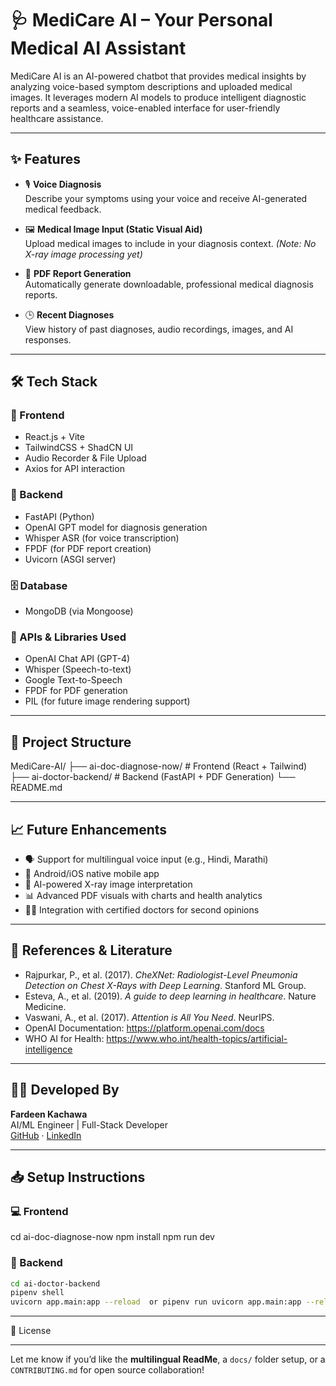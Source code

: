 # 🩺 MediCare AI – Your Personal Medical AI Assistant

MediCare AI is an AI-powered chatbot that provides medical insights by analyzing voice-based symptom descriptions and uploaded medical images. It leverages modern AI models to produce intelligent diagnostic reports and a seamless, voice-enabled interface for user-friendly healthcare assistance.

---

## ✨ Features

- 🎙️ **Voice Diagnosis**  
  Describe your symptoms using your voice and receive AI-generated medical feedback.

- 🖼️ **Medical Image Input (Static Visual Aid)**  
  Upload medical images to include in your diagnosis context. *(Note: No X-ray image processing yet)*

- 📝 **PDF Report Generation**  
  Automatically generate downloadable, professional medical diagnosis reports.

- 🕒 **Recent Diagnoses**  
  View history of past diagnoses, audio recordings, images, and AI responses.

---

## 🛠 Tech Stack

### 🚀 Frontend
- React.js + Vite
- TailwindCSS + ShadCN UI
- Audio Recorder & File Upload
- Axios for API interaction

### 🧠 Backend
- FastAPI (Python)
- OpenAI GPT model for diagnosis generation
- Whisper ASR (for voice transcription)
- FPDF (for PDF report creation)
- Uvicorn (ASGI server)

### 🗄️ Database
- MongoDB (via Mongoose)

### 🔌 APIs & Libraries Used
- OpenAI Chat API (GPT-4)
- Whisper (Speech-to-text)
- Google Text-to-Speech
- FPDF for PDF generation
- PIL (for future image rendering support)

---

## 📂 Project Structure

MediCare-AI/
├── ai-doc-diagnose-now/ # Frontend (React + Tailwind)
├── ai-doctor-backend/ # Backend (FastAPI + PDF Generation)
└── README.md

---

## 📈 Future Enhancements

- 🗣️ Support for multilingual voice input (e.g., Hindi, Marathi)
- 📱 Android/iOS native mobile app
- 🩻 AI-powered X-ray image interpretation
- 📊 Advanced PDF visuals with charts and health analytics
- 👨‍⚕️ Integration with certified doctors for second opinions

---

## 🧠 References & Literature

- Rajpurkar, P., et al. (2017). *CheXNet: Radiologist-Level Pneumonia Detection on Chest X-Rays with Deep Learning*. Stanford ML Group.
- Esteva, A., et al. (2019). *A guide to deep learning in healthcare*. Nature Medicine.
- Vaswani, A., et al. (2017). *Attention is All You Need*. NeurIPS.
- OpenAI Documentation: https://platform.openai.com/docs
- WHO AI for Health: https://www.who.int/health-topics/artificial-intelligence

---

## 🧑‍💻 Developed By

**Fardeen Kachawa**  
AI/ML Engineer | Full-Stack Developer  
[GitHub](https://github.com/fardeenk8) · [LinkedIn](https://www.linkedin.com/in/fardeenkachawa)

---

## 📥 Setup Instructions

### 💻 Frontend
cd ai-doc-diagnose-now
npm install
npm run dev

### 🔧 Backend
```bash
cd ai-doctor-backend
pipenv shell
uvicorn app.main:app --reload  or pipenv run uvicorn app.main:app --reload
```
---

📃 License

---

Let me know if you’d like the **multilingual ReadMe**, a `docs/` folder setup, or a `CONTRIBUTING.md` for open source collaboration!
